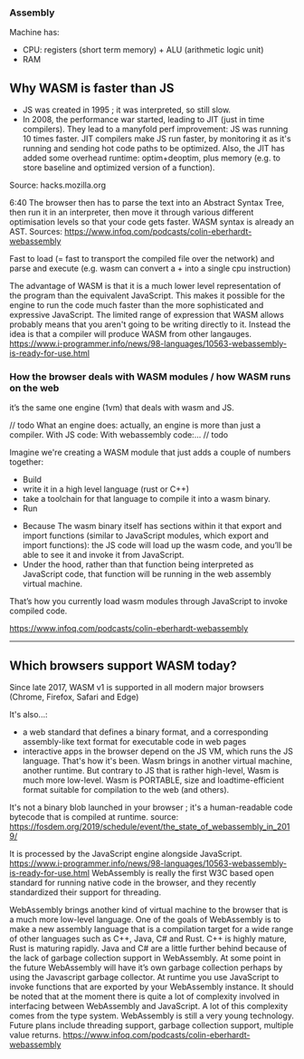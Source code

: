 ### Assembly 
Machine has: 
* CPU: registers (short term memory) + ALU (arithmetic logic unit) 
* RAM

## Why WASM is faster than JS  

* JS was created in 1995 ; it was interpreted, so still slow. 
* In 2008, the performance war started, leading to JIT (just in time compilers). They lead to a manyfold perf improvement: JS was running 10 times faster. JIT compilers make JS run faster, by monitoring it as it's running and sending hot code paths to be optimized. Also, the JIT has added some overhead runtime: optim+deoptim, plus memory (e.g. to store baseline and optimized version of a function).   


Source: hacks.mozilla.org


6:40 The browser then has to parse the text into an Abstract Syntax Tree, then run it in an interpreter, then move it through various different optimisation levels so that your code gets faster. 
WASM syntax is already an AST.
Sources: https://www.infoq.com/podcasts/colin-eberhardt-webassembly



Fast to load (= fast to transport the compiled file over the network)
and parse
and execute (e.g. wasm can convert a + into a single cpu instruction)

The advantage of WASM is that it is a much lower level representation of the program than the equivalent JavaScript. This makes it possible for the engine to run the code much faster than the more sophisticated and expressive JavaScript. The limited range of expression that WASM allows probably means that you aren't going to be writing directly to it. Instead the idea is that a compiler will produce WASM from other langauges.
https://www.i-programmer.info/news/98-languages/10563-webassembly-is-ready-for-use.html

### How the browser deals with WASM modules / how WASM runs on the web

it’s the same one engine (1vm) that deals with wasm and JS.

// todo
What an engine does: actually, an engine is more than just a compiler.
With JS code:
With webassembly code:...
// todo

Imagine we're creating a WASM module that just adds a couple of numbers together:

- Build
- write it in a high level language (rust or C++)
- take a toolchain for that language to compile it into a wasm binary.
- Run

* Because The wasm binary itself has sections within it that export and import functions (similar to JavaScript modules, which export and import functions): the JS code will load up the wasm code, and you’ll be able to see it and invoke it from JavaScript.
* Under the hood, rather than that function being interpreted as JavaScript code, that function will be running in the web assembly virtual machine.

That’s how you currently load wasm modules through JavaScript to invoke compiled code.

https://www.infoq.com/podcasts/colin-eberhardt-webassembly

---




## Which browsers support WASM today?

Since late 2017, WASM v1 is supported in all modern major browsers (Chrome, Firefox, Safari and Edge)



It's also...:
- a web standard that defines a binary format, and a corresponding assembly-like text format for executable code in web pages
- interactive apps in the browser depend on the JS VM, which runs the JS language. That's how it's been. Wasm brings in another virtual machine, another runtime. But contrary to JS that is rather high-level, Wasm is much more low-level.
Wasm is PORTABLE, size and loadtime-efficient format suitable for compilation to the web (and others).

It's not a binary blob launched in your browser ; it's a human-readable code bytecode that is compiled at runtime.
source: https://fosdem.org/2019/schedule/event/the_state_of_webassembly_in_2019/

It is processed by the JavaScript engine alongside JavaScript.
https://www.i-programmer.info/news/98-languages/10563-webassembly-is-ready-for-use.html
WebAssembly is really the first W3C based open standard for running native code in the browser, and they recently standardized their support for threading.

WebAssembly brings another kind of virtual machine to the browser that is a much more low-level language.
One of the goals of WebAssembly is to make a new assembly language that is a compilation target for a wide range of other languages such as C++, Java, C# and Rust. C++ is highly mature, Rust is maturing rapidly. Java and C# are a little further behind because of the lack of garbage collection support in WebAssembly. At some point in the future WebAssembly will have it’s own garbage collection perhaps by using the Javascript garbage collector.
At runtime you use JavaScript to invoke functions that are exported by your WebAssembly instance. It should be noted that at the moment there is quite a lot of complexity involved in interfacing between WebAssembly and JavaScript. A lot of this complexity comes from the type system.
WebAssembly is still a very young technology. Future plans include threading support, garbage collection support, multiple value returns.
https://www.infoq.com/podcasts/colin-eberhardt-webassembly
